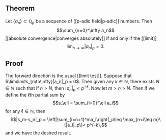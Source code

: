 ## Theorem
Let $\{a_n\}\subset \mathbb Q_p$ be a sequence of [[p-adic field|p-adic]] numbers. Then $$\sum_{n=0}^\infty a_n$$ [[absolute convergence|converges absolutely]] if and only if the [[limit]] $$\lim_{n\to\infty}|a_n|_p = 0.$$

## Proof
The forward direction is the usual [[limit test]]. Suppose that $\lim\limits_{n\to\infty}|a_n|_p = 0$. Then given any $k\in \mathbb N$, there exists $N\in\mathbb N$ such that if $n > N$, then $|a_n|_p < p^{-k}$. Now let $m>n>N$. Then if we define the $\ell$th partial sum by $$s_\ell = \sum_{i=0}^\ell a_i$$ for any $\ell\in\mathbb N$, then $$|s_m-s_n|_p = \left|\sum_{i=n+1}^ma_i\right|_p\leq \max_{n<i\leq m}\{|a_i|_p\}< p^{-k},$$ and we have the desired result. 